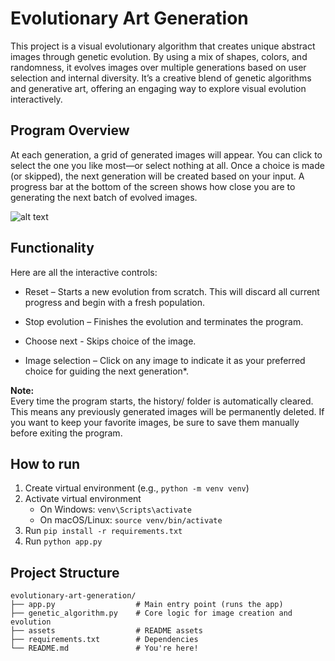 # Evolutionary Art Generation

This project is a visual evolutionary algorithm that creates unique abstract images through genetic evolution. By using a mix of shapes, colors, and randomness, it evolves images over multiple generations based on user selection and internal diversity. It’s a creative blend of genetic algorithms and generative art, offering an engaging way to explore visual evolution interactively.

## Program Overview

At each generation, a grid of generated images will appear. You can click to select the one you like most—or select nothing at all. Once a choice is made (or skipped), the next generation will be created based on your input. A progress bar at the bottom of the screen shows how close you are to generating the next batch of evolved images.

![alt text](assets/app.gif)

## Functionality

Here are all the interactive controls:

- Reset – Starts a new evolution from scratch. This will discard all current progress and begin with a fresh population.

- Stop evolution – Finishes the evolution and terminates the program.

- Choose next - Skips choice of the image.

- Image selection – Click on any image to indicate it as your preferred choice for guiding the next generation*.

**Note:**  
Every time the program starts, the history/ folder is automatically cleared. This means any previously generated images will be permanently deleted. If you want to keep your favorite images, be sure to save them manually before exiting the program.

## How to run
1. Create virtual environment
    (e.g., ``` python -m venv venv ```)
2. Activate virtual environment
    - On Windows: ``` venv\Scripts\activate ```
    - On macOS/Linux: ``` source venv/bin/activate ```
4. Run ``` pip install -r requirements.txt ```
5. Run ``` python app.py ```

## Project Structure
```
evolutionary-art-generation/
├── app.py                  # Main entry point (runs the app)
├── genetic_algorithm.py    # Core logic for image creation and evolution
├── assets                  # README assets            
├── requirements.txt        # Dependencies
└── README.md               # You're here!
```

